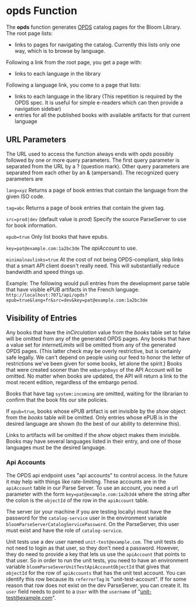 # opds Function

The **opds** function generates [OPDS](https://specs.opds.io/opds-1.2.html) catalog pages for the Bloom Library.
The root page lists:

- links to pages for navigating the catalog.
  Currently this lists only one way, which is to browse by language.

Following a link from the root page, you get a page with:

- links to each language in the library

Following a language link, you come to a page that lists:

- links to each language in the library (This repetition is required by the OPDS spec. It is useful for simple e-readers which can then provide a navigation sidebar)
- entries for all the published books with available artifacts for that current language

## URL Parameters

The URL used to access the function always ends with _opds_ possibly followed by one or more query parameters. The
first query parameter is separated from the URL by a ? (question mark). Other query parameters are separated from
each other by an & (ampersand). The recognized query parameters are

`lang=xyz` Returns a page of book entries that contain the language from the given ISO code.

`tag=abc` Returns a page of book entries that contain the given tag.

`src=prod|dev` (default value is _prod_) Specify the source ParseServer to use for book information.

`epub=true` Only list books that have epubs.

`key=pat@example.com:1a2bc3de` The _apiAccount_ to use.

`minimalnavlinks=true` At the cost of not being OPDS-compliant, skip links that a smart API client doesn't really need. This will substantially reduce bandwidth and speed things up.

Example:
The following would pull entries from the development parse table that have visible ePUB artifacts in the French language.
`http://localhost:7071/api/opds?epub=true&lang=fr&src=dev&key=pat@example.com:1a2bc3de`

## Visibility of Entries

Any books that have the _inCirculation_ value from the _books_ table set to false will be omitted from any of the
generated OPDS pages. Any books that have a value set for _internetLimits_ will be omitted from any of the
generated OPDS pages. (This latter check may be overly restrictive, but is certainly safe legally. We can't
depend on people using our feed to honor the letter of restrictions we've been given for some books, let alone
the spirit.) Books that were created sooner than the `embargoDays` of the API Account will be omitted. No matter when books are updated, the API will return a link to the most recent edition, regardless of the embargo period.

Books that have tag `system:incoming` are omitted, waiting for the librarian to confirm that the book fits our site policies.

If `epub=true`, books whose ePUB artifact is set invisible by the _show_ object from the _books_ table
will be omitted. Only entries whose ePUB is in the desired language are shown (to the best of our ability to
determine this).

Links to artifacts will be omitted if the _show_ object makes them invisible. Books may have several languages listed
in their entry, and one of those languages must be the desired language.

### Api Accounts

The OPDS api endpoint uses "api accounts" to control access. In the future it may help with things like rate-limiting. These accounts are in the `apiAccount` table in our Parse Server. To use an account, you need a url parameter with the form `key=pat@example.com:1a2b3d4` where the string after the colon is the `objectId` of the row in the `apiAccount` table.

The server (or your machine if you are testing locally) must have the password for the `catalog-service` user in the environment variable `bloomParseServerCatalogServicePassword`. On the ParseServer, this user must exist and have the role of `catalog-service`.

Unit tests use a dev user named `unit-test@example.com`. The unit tests do not need to login as that user, so they don't need a password. However, they do need to provide a key that lets us use the `apiAccount` that points to that user. So in order to run the unit tests, you need to have an environment variable `bloomParseSeverUnitTestApiAccountObjectId` that gives that `objectId` for the row of `apiAccounts` that has the unit test account. You can identify this row because its `referrerTag` is "unit-test-account". If for some reason that row does not exist on the dev ParseServer, you can create it. Its `user` field needs to point to a `User` with the `username` of "unit-test@example.com".
